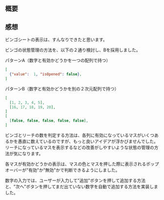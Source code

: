## 概要


## 感想

ビンゴシートの表示は、すんなりできたと思います。

ビンゴの状態管理の方法を、以下の２通り検討し、Bを採用しました。

パターンA（数字と有効かどうかを一つの配列で持つ）
```json
[
  {"value":  1, "isOpened": false},
]
```

パターンB（数字と有効かどうかを別の２次元配列で持つ）
```json
[
  [1, 2, 3, 4, 5],
  [16, 17, 18, 19, 20],
]
[
  [false, false, false, false, false],
]
```

ビンゴとリーチの数を判定する方法は、各列に有効になっているマスがいくつあるかを愚直に数えているのですが、もっと良いアイデアが浮かびませんでした。
リーチになっているマスを表示するなどの改善がしやすいような状態の管理の方法が気になります。

各マスが有効かどうかの表示は、マスの色とマスを押した際に表示されるポップオーバーが"有効"か"無効"かで判断できるようにしました。

数字の入力では、ユーザーが入力して"追加"ボタンを押して追加する方法と、"次へ"ボタンを押してまだ出ていない数字を自動で追加する方法を実装しました。